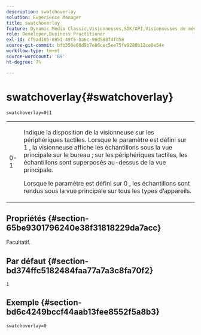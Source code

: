 ```yaml
---
description: swatchoverlay
solution: Experience Manager
title: swatchoverlay
feature: Dynamic Media Classic,Visionneuses,SDK/API,Visionneuses de médias mixtes
role: Developer,Business Practitioner
exl-id: cf9ad105-8851-49f5-ba6c-96d588f4fd58
source-git-commit: bfb350e68d9b7e86cec5ee75fe9280b12ce0e54e
workflow-type: tm+mt
source-wordcount: '69'
ht-degree: 7%

---
```


# swatchoverlay{#swatchoverlay}

`swatchoverlay=0|1`

<table id="table_9B98C97485DD4DEB8A6ECBCE8DF6B886"> 
 <tbody> 
  <tr> 
   <td colname="col1"> <p> <span class="codeph"> 0-1  </span> </p> </td> 
   <td colname="col2"> <p>Indique la disposition de la visionneuse sur les périphériques tactiles. Lorsque le paramètre est défini sur <span class="codeph"> 1 </span>, la visionneuse affiche les échantillons sous la vue principale sur le bureau ; sur les périphériques tactiles, les échantillons sont superposés au-dessus de la vue principale. </p> <p>Lorsque le paramètre est défini sur <span class="codeph"> 0 </span>, les échantillons sont rendus sous la vue principale sur tous les types d’appareils. </p> </td> 
  </tr> 
 </tbody> 
</table>

## Propriétés {#section-65be9301796240e38f31818229da7acc}

Facultatif.

## Par défaut {#section-bd374ffc5182484faa77a7a3c8fa70f2}

`1`

## Exemple {#section-bd6c4249bccf44aab13fee8552f5a8b3}

`swatchoverlay=0`
